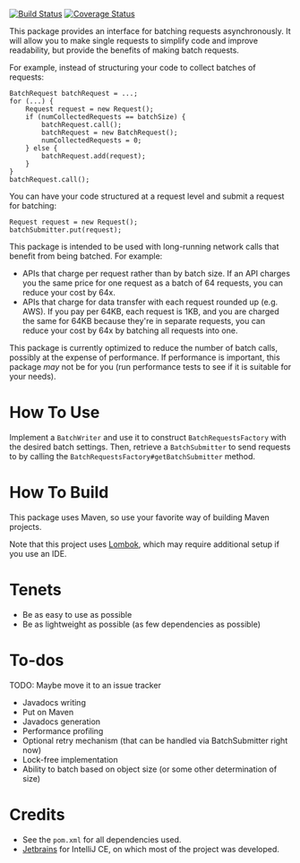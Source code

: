 [![Build Status](https://travis-ci.org/schen42/batchrequests.svg?branch=master)](https://travis-ci.org/schen42/batchrequests)
[![Coverage Status](https://coveralls.io/repos/github/schen42/batchrequests/badge.svg)](https://coveralls.io/github/schen42/batchrequests)

This package provides an interface for batching requests asynchronously.  It will allow you to make single requests
to simplify code and improve readability, but provide the benefits of making batch requests.

For example, instead of structuring your code to collect batches of requests:

    BatchRequest batchRequest = ...;
    for (...) {
        Request request = new Request();
        if (numCollectedRequests == batchSize) {
            batchRequest.call();
            batchRequest = new BatchRequest();
            numCollectedRequests = 0;
        } else {
            batchRequest.add(request);
        }
    }
    batchRequest.call();

You can have your code structured at a request level and submit a request for batching:

    Request request = new Request();
    batchSubmitter.put(request);

This package is intended to be used with long-running network calls that benefit from being batched.  For example:
* APIs that charge per request rather than by batch size.  If an API charges you the same price for one request as
a batch of 64 requests, you can reduce your cost by 64x.
* APIs that charge for data transfer with each request rounded up (e.g. AWS).  If you pay per 64KB, each request is 1KB,
and you are charged the same for 64KB because they're in separate requests, you can reduce your cost by 64x by batching
all requests into one.

This package is currently optimized to reduce the number of batch calls, possibly at the expense of performance.
If performance is important, this package *may* not be for you (run performance tests to see if it is suitable for your needs).

# How To Use
Implement a `BatchWriter` and use it to construct `BatchRequestsFactory` with the desired batch settings.
Then, retrieve a `BatchSubmitter` to send requests to by calling the `BatchRequestsFactory#getBatchSubmitter` method.

# How To Build
This package uses Maven, so use your favorite way of building Maven projects.

Note that this project uses [Lombok](https://projectlombok.org/), which may require additional setup if you use an
IDE.

# Tenets
* Be as easy to use as possible
* Be as lightweight as possible (as few dependencies as possible)

# To-dos
TODO: Maybe move it to an issue tracker
* Javadocs writing
* Put on Maven
* Javadocs generation
* Performance profiling
* Optional retry mechanism (that can be handled via BatchSubmitter right now)
* Lock-free implementation
* Ability to batch based on object size (or some other determination of size)

# Credits
* See the `pom.xml` for all dependencies used.
* [Jetbrains](https://www.jetbrains.com/) for IntelliJ CE, on which most of the project was developed.

